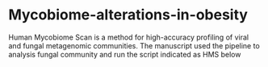 # Mycobiome-alterations-in-obesity
Human Mycobiome Scan is a  method for high-accuracy profiling of viral and fungal metagenomic communities. The manuscript used the pipeline to analysis fungal community and run the script indicated as HMS below
